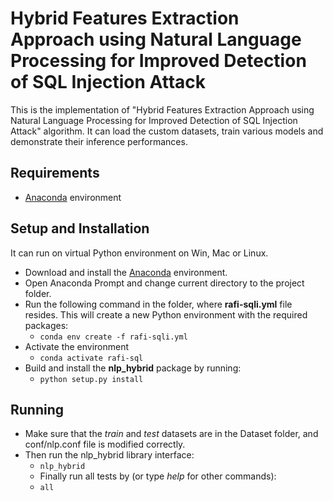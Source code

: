 # Hybrid Features Extraction Approach using Natural Language Processing for Improved Detection of SQL Injection Attack

This is the implementation of "Hybrid Features Extraction Approach using Natural Language Processing for Improved Detection of SQL Injection Attack" algorithm. It can load the custom datasets, train various models and demonstrate their inference performances. 
## Requirements
- [Anaconda](https://www.anaconda.com/products/distribution) environment
## Setup and Installation
It can run on virtual Python environment on Win, Mac or Linux.

- Download and install the [Anaconda](https://www.anaconda.com/products/distribution) environment.
- Open Anaconda Prompt and change current directory to the project folder. 
- Run the following command in the folder, where **rafi-sqli.yml** file resides. This will create a new Python environment with the required packages:
    -  ``` conda env create -f rafi-sqli.yml ```
- Activate the environment
    - ``` conda activate rafi-sql ```
- Build and install the **nlp_hybrid** package by running:
    - ``` python setup.py install ```

## Running
- Make sure that the *train* and *test* datasets are in the Dataset folder, and conf/nlp.conf file is modified correctly.
- Then run the nlp_hybrid library interface:
    - ``` nlp_hybrid ```
    - Finally run all tests by (or type *help* for other commands):
    - ``` all ```

 
